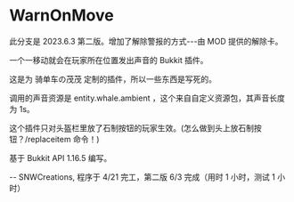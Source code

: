 # WarnOnMove

此分支是 2023.6.3 第二版。增加了解除警报的方式---由 MOD 提供的解除卡。

一个一移动就会在玩家所在位置发出声音的 Bukkit 插件。

这是为 骑单车の茂茂 定制的插件，所以一些东西是写死的。

调用的声音资源是 entity.whale.ambient ，这个来自自定义资源包，其声音长度为 1s。

这个插件只对头盔栏里放了石制按钮的玩家生效。(怎么做到头上放石制按钮？/replaceitem 命令！)

基于 Bukkit API 1.16.5 编写。

-- SNWCreations, 程序于 4/21 完工，第二版 6/3 完成（用时 1 小时，测试 1 小时）
